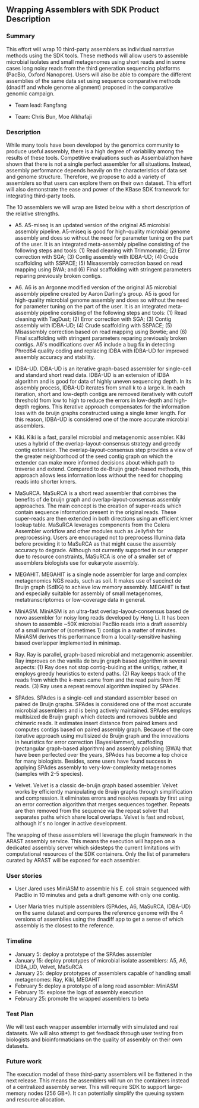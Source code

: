 ## Wrapping Assemblers with SDK Product Description

### Summary

This effort will wrap 10 third-party assemblers as individual
narrative methods using the SDK tools. These methods will allow users
to assemble microbial isolates and small metagenomes using short reads
and in some cases long noisy reads from the third generation
sequencing platforms (PacBio, Oxford Nanopore). Users will also be
able to compare the different assemblies of the same data set using
sequence comparative methods (dnadiff and whole genome alignment)
proposed in the comparative genomic campaign. 

+ Team lead: Fangfang

+ Team: Chris Bun, Moe Alkhafaji

### Description

While many tools have been developed by the genomics community to
produce useful assembly, there is a high degree of variability among
the results of these tools. Competitive evaluations such as
Assembalathon have shown that there is not a single perfect assembler
for all situations. Instead, assembly performance depends heavily on
the characteristics of data set and genome structure. Therefore, we
propose to add a variety of assemblers so that users can explore them
on their own dataset. This effort will also demonstrate the ease and
power of the KBase SDK framework for integrating third-party tools.

The 10 assemblers we will wrap are listed below with a short
description of the relative strengths.

+ A5. A5-miseq is an updated version of the original A5 microbial assembly pipeline. A5-miseq is good for high-quality microbial genome assembly and does so without the need for parameter tuning on the part of the user. It is an integrated meta-assembly pipeline consisting of the following steps and tools: (1) Read cleaning with Trimmomatic; (2) Error
correction with SGA; (3) Contig assembly with IDBA-UD; (4) Crude scaffolding with SSPACE; (5) Misassembly correction based on read mapping using BWA; and (6) Final scaffolding with stringent parameters reparing previously broken contigs.

+ A6. A6 is an Argonne modified version of the original A5 microbial assembly pipeline created by Aaron Darling's group. A5 is good for high-quality microbial genome assembly and does so without the need for parameter tuning on the part of the user. It is an integrated meta-assembly pipeline consisting of the following steps and tools: (1) Read cleaning with TagDust; (2) Error correction with SGA; (3) Contig assembly with IDBA-UD; (4) Crude scaffolding with SSPACE; (5) Misassembly correction based on read mapping using Bowtie; and (6) Final scaffolding with stringent parameters reparing previously broken contigs. A6's modifications over A5 include a bug fix in detecting Phred64 quality coding and replacing IDBA with IDBA-UD for improved assembly accuracy and stability.

+ IDBA-UD. IDBA-UD is an iterative graph-based assembler for single-cell and standard short read data. IDBA-UD is an extension of IDBA algorithm and is good for data of highly uneven sequencing depth. In its assembly process, IDBA-UD iterates from small k to a large k. In each iteration, short and low-depth contigs are removed iteratively with cutoff threshold from low to high to reduce the errors in low-depth and high-depth regions. This iterative approach compensates for the information loss with de bruijn graphs constructed using a single kmer length. For this reason, IDBA-UD is considered one of the more accurate microbial assemblers.

+ Kiki. Kiki is a fast, parallel microbial and metagenomic assembler. Kiki uses a hybrid of the overlap-layout-consensus strategy and greedy contig extension. The overlap-layout-consensus step provides a view of the greater neighborhood of the seed contig graph on which the extender can make more informed decisions about which path to traverse and extend. Compared to de-Bruijn graph-based methods, this approach allows less information loss without the need for chopping reads into shorter kmers.

+ MaSuRCA. MaSuRCA is a short read assembler that combines the benefits of de bruijn graph and overlap‐layout‐consensus assembly approaches. The main concept is the creation of super-reads which contain sequence information present in the original reads. These super-reads are then extended in both directions using an efficient kmer lookup table. MaSuRCA leverages components from the Celera Assembler workflow and other modules such as Jellyfish for preprocessing. Users are encouraged not to preprocess Illumina data before providing it to MaSuRCA as that might cause the assembly accuracy to degrade. Although not currently supported in our wrapper due to resource constraints, MaSuRCA is one of a smaller set of assemblers biologists use for eukaryote assembly.

+ MEGAHIT. MEGAHIT is a single node assembler for large and complex metagenomics NGS reads, such as soil. It makes use of succinct de Bruijn graph (SdBG) to achieve low memory assembly. MEGAHIT is fast and especially suitable for assembly of small metagenomes, metatranscriptomes or low-coverage data in general.

+ MiniASM. MiniASM is an ultra-fast overlap-layout-consensus based de novo assembler for noisy long reads developed by Heng Li. It has been shown to assemble ~50X microbial PacBio reads into a draft assembly of a small number of (sometimes 1) contigs in a matter of minutes. MiniASM derives this performance from a locality-sensitive hashing based overlapper implemented in minimap.

+ Ray. Ray is parallel, graph-based microbial and metagenomic assembler. Ray improves on the vanilla de bruijn graph based algorithm in several aspects: (1) Ray does not stop contig-buiding at the unitigs; rather, it employs greedy heuristics to extend paths. (2) Ray keeps track of the reads from which the k-mers came from and the read pairs from PE reads. (3) Ray uses a repeat removal algorithm inspired by SPAdes.

+ SPAdes. SPAdes is a single-cell and standard assembler based on paired de Bruijn graphs. SPAdes is considered one of the most accurate microbial assemblers and is being actively maintained. SPAdes employs multisized de Bruijn graph which detects and removes bubble and chimeric reads. It estimates insert distance from paired kmers and computes contigs based on  paired assembly graph. Because of the core iterative approach using multisized de Bruijn graph and the innovations in heuristics for error correction (BayesHammer), scaffoding (rectangular graph-based algorithm) and assembly polishing (BWA) that have been perfected over the years, SPAdes has become a top choice for many biologists. Besides, some users have found success in applying SPAdes assembly to very-low-complexity metagenomes (samples with 2-5 species).

+ Velvet. Velvet is a classic de-bruijn graph based assembler. Velvet works by efficiently manipulating de Bruijn graphs through simplification and compression. It eliminates errors and resolves repeats by first using an error correction algorithm that merges sequences together. Repeats are then removed from the sequence via the repeat solver that separates paths which share local overlaps. Velvet is fast and robust, although it's no longer in active development.

The wrapping of these assemblers will leverage the plugin framework in the ARAST assembly service. This means the execution will happen on a dedicated assembly server which sidesteps the current limitations with computational resources of the SDK containers. Only the list of parameters curated by ARAST will be exposed for each assembler. 

### User stories

+ User Jared uses MiniASM to assemble his E. coli strain sequenced with PacBio in 10 minutes and gets a draft genome with only one contig.

+ User Maria tries multiple assemblers (SPAdes, A6, MaSuRCA, IDBA-UD) on the same dataset and compares the reference genome with the 4 versions of assemblies using the dnadiff app to get a sense of which assembly is the closest to the reference.

### Timeline 
+ January 5: deploy a prototype of the SPAdes assembler
+ January 15: deploy prototypes of microbial isolate assemblers: A5, A6, IDBA_UD, Velvet, MaSuRCA
+ January 25: deploy prototypes of assemblers capable of handling small metagenomes: Ray, Kiki, MEGAHIT
+ February 5: deploy a prototype of a long read assembler: MiniASM
+ February 15: explose the logs of assembly execution
+ February 25: promote the wrapped assemblers to beta 

### Test Plan

We will test each wrapper assembler internally with simulated and real
datasets. We will also attempt to get feedback through user testing
from biologists and bioinformaticians on the quality of assembly on
their own datasets.

### Future work

The execution model of these third-party assemblers will be flattened in the next release. This means the assemblers will run on the containers instead of a centralized assembly server. This will require SDK to support large-memory nodes (256 GB+). It can potentially simplify the queuing system and resource allocation. 

